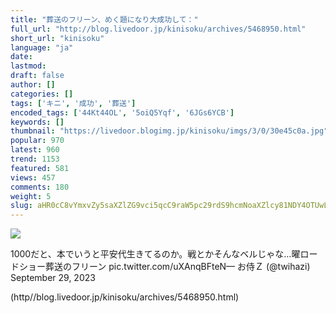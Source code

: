 ```yaml
---
title: "葬送のフリーン、めく題になり大成功して："
full_url: "http://blog.livedoor.jp/kinisoku/archives/5468950.html"
short_url: "kinisoku"
language: "ja"
date: 
lastmod: 
draft: false
author: []
categories: []
tags: ['キニ', '成功', '葬送']
encoded_tags: ['44Kt44OL', '5oiQ5Yqf', '6JGs6YCB']
keywords: []
thumbnail: "https://livedoor.blogimg.jp/kinisoku/imgs/3/0/30e45c0a.jpg"
popular: 970
latest: 960
trend: 1153
featured: 581
views: 457
comments: 180
weight: 5
slug: aHR0cC8vYmxvZy5saXZlZG9vci5qcC9raW5pc29rdS9hcmNoaXZlcy81NDY4OTUwLmh0bWw=
---
```


![](https://livedoor.blogimg.jp/kinisoku/imgs/3/0/30e45c0a.jpg)

1000だと、本でいうと平安代生きてるのか。戦とかそんなベルじゃな…曜ロードショー葬送のフリーン pic.twitter.com/uXAnqBFteN— お侍Ｚ (@twihazi) September 29, 2023 

(http//blog.livedoor.jp/kinisoku/archives/5468950.html)
